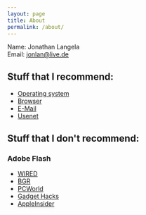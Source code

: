 ```yaml
---
layout: page
title: About
permalink: /about/
---
```


Name: Jonathan Langela  
Email: jonlan@live.de

## Stuff that I recommend:
- [Operating system](https://jonlan2002.github.io/os/)
- [Browser](https://jonlan2002.github.io/browser/)
- [E-Mail](https://jonlan2002.github.io/e-mail/)
- [Usenet](https://jonlan2002.github.io/usenet/)

## Stuff that I don't recommend:
### Adobe Flash
- [WIRED](https://www.wired.com/2015/07/adobe-flash-player-die/)
- [BGR](https://bgr.com/2015/07/27/how-to-uninstall-flash-pc-mac-chrome/)
- [PCWorld](https://www.pcworld.com/article/2947381/how-to-disable-flash-player-why-nows-a-better-time-than-ever.html)
- [Gadget Hacks](https://digiwonk.gadgethacks.com/how-to/adobe-flash-player-is-bad-for-your-computer-heres-you-uninstall-it-0165394/)
- [AppleInsider](http://appleinsider.com/articles/15/07/13/its-time-to-uninstall-adobes-flash-from-your-mac---heres-how)
